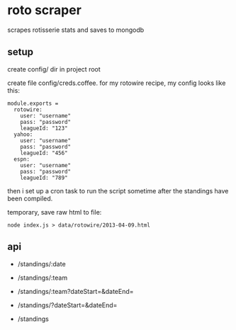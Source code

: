# roto scraper #

scrapes rotisserie stats and saves to mongodb

## setup

create config/ dir in project root

create file config/creds.coffee. for my rotowire recipe, my config looks like this:
    
    module.exports = 
      rotowire:
        user: "username"
        pass: "password"
        leagueId: "123"
      yahoo: 
        user: "username"
        pass: "password"
        leagueId: "456"
      espn: 
        user: "username"
        pass: "password"
        leagueId: "789"

then i set up a cron task to run the script sometime after the standings have been compiled.

temporary, save raw html to file:

    node index.js > data/rotowire/2013-04-09.html

## api

- /standings/:date

- /standings/:team

- /standings/:team?dateStart=&dateEnd=

- /standings/?dateStart=&dateEnd=

- /standings
